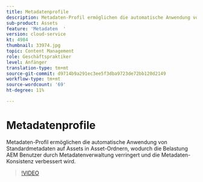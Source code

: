 ```yaml
---
title: Metadatenprofile
description: Metadaten-Profil ermöglichen die automatische Anwendung von Standardmetadaten auf Assets in Asset-Ordnern, wodurch die Belastung AEM Benutzer durch Metadatenverwaltung verringert und die Metadaten-Konsistenz verbessert wird.
sub-product: Assets
feature: 'Metadaten  '
version: cloud-service
kt: 4984
thumbnail: 33974.jpg
topic: Content Management
role: Geschäftspraktiker
level: Anfänger
translation-type: tm+mt
source-git-commit: d9714b9a291ec3ee5f3dba9723de72bb120d2149
workflow-type: tm+mt
source-wordcount: '69'
ht-degree: 11%

---
```



# Metadatenprofile

Metadaten-Profil ermöglichen die automatische Anwendung von Standardmetadaten auf Assets in Asset-Ordnern, wodurch die Belastung AEM Benutzer durch Metadatenverwaltung verringert und die Metadaten-Konsistenz verbessert wird.

>[!VIDEO](https://video.tv.adobe.com/v/33974/?quality=12&learn=on&hidetitle=true)
